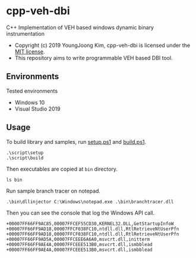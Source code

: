 # cpp-veh-dbi
C++ Implementation of VEH based windows dynamic binary instrumentation

- Copyright (c) 2019 YoungJoong Kim, cpp-veh-dbi is licensed under the [MIT license](./LICENSE).
- This repository aims to write programmable VEH based DBI tool.

## Environments
Tested environments
- Windows 10
- Visual Studio 2019

## Usage
To build library and samples, run [setup.ps1](./script/setup.ps1) and [build.ps1](./script/build.ps1).
```
.\script\setup
.\script\build
```
Then executables are copied at `bin` directory.
```
ls bin
```
Run sample branch tracer on notepad.
```
.\bin\dllinjector C:\Windows\notepad.exe .\bin\branchtracer.dll
```
Then you can see the console that log the Windows API call.
```
+00007FF66FF9AC85,00007FFCEF55CD30,KERNEL32.DLL,GetStartupInfoW
+00007FF66FF9AD18,00007FFCF038FC10,ntdll.dll,RtlRetrieveNtUserPfn
+00007FF66FF9AD18,00007FFCF038FC10,ntdll.dll,RtlRetrieveNtUserPfn
+00007FF66FF9AD5A,00007FFCEEE6A6A0,msvcrt.dll,initterm
+00007FF66FF9AE4A,00007FFCEEE513B0,msvcrt.dll,ismbblead
+00007FF66FF9AE4A,00007FFCEEE513B0,msvcrt.dll,ismbblead
```
